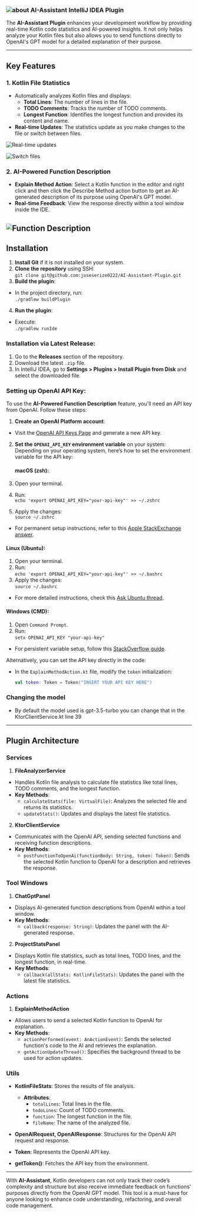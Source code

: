 
### ![about](https://github.com/joseserize0222/AI-Assistant-Plugin/blob/main/src/main/resources/META-INF/pluginIcon.svg) AI-Assistant IntelliJ IDEA Plugin



The **AI-Assistant Plugin** enhances your development workflow by providing real-time Kotlin code statistics and AI-powered insights. It not only helps analyze your Kotlin files but also allows you to send functions directly to OpenAI's GPT model for a detailed explanation of their purpose.

---

## Key Features

### 1. **Kotlin File Statistics**
- Automatically analyzes Kotlin files and displays:
  - **Total Lines**: The number of lines in the file.
  - **TODO Comments**: Tracks the number of TODO comments.
  - **Longest Function**: Identifies the longest function and provides its content and name.
- **Real-time Updates**: The statistics update as you make changes to the file or switch between files.

![Real-time updates](./src/data/Editing%20the%20file%20with%20Kotlin%20Stats.gif)


![Switch files](./src/data/Switching%20Files.gif)

### 2. **AI-Powered Function Description**
- **Explain Method Action**: Select a Kotlin function in the editor and right click and then click the Describe Method action button to get an AI-generated description of its purpose using OpenAI's GPT model.
- **Real-time Feedback**: View the response directly within a tool window inside the IDE.

![Function Description](./src/data/Asking%20ChatGpt.gif)
---

## Installation

1. **Install Git** if it is not installed on your system.
2. **Clone the repository** using SSH:  
   `git clone git@github.com:joseserize0222/AI-Assistant-Plugin.git`
3. **Build the plugin**:
  - In the project directory, run:  
    `./gradlew buildPlugin`
4. **Run the plugin**:
  - Execute:  
    `./gradlew runIde`

### Installation via Latest Release:
1. Go to the **Releases** section of the repository.
2. Download the latest `.zip` file.
3. In IntelliJ IDEA, go to **Settings > Plugins > Install Plugin from Disk** and select the downloaded file.

### Setting up OpenAI API Key:

To use the **AI-Powered Function Description** feature, you'll need an API key from OpenAI. Follow these steps:

1. **Create an OpenAI Platform account**:
  - Visit the [OpenAI API Keys Page](https://platform.openai.com/account/api-keys) and generate a new API key.

2. **Set the `OPENAI_API_KEY` environment variable** on your system:
   Depending on your operating system, here’s how to set the environment variable for the API key:

   #### macOS (zsh):
  1. Open your terminal.
  2. Run:  
     `echo 'export OPENAI_API_KEY="your-api-key"' >> ~/.zshrc`
  3. Apply the changes:  
     `source ~/.zshrc`
  - For permanent setup instructions, refer to this [Apple StackExchange answer](https://apple.stackexchange.com/questions/395457/how-to-set-environment-variable-permanently-in-zsh-on-macos-catalina).

   #### Linux (Ubuntu):
  1. Open your terminal.
  2. Run:  
     `echo 'export OPENAI_API_KEY="your-api-key"' >> ~/.bashrc`
  3. Apply the changes:  
     `source ~/.bashrc`
  - For more detailed instructions, check this [Ask Ubuntu thread](https://askubuntu.com/questions/887442/how-to-permanently-set-an-environment-variable).

   #### Windows (CMD):
  1. Open `Command Prompt`.
  2. Run:  
     `setx OPENAI_API_KEY "your-api-key"`
  - For persistent variable setup, follow this [StackOverflow guide](https://stackoverflow.com/questions/5898131/set-a-persistent-environment-variable-from-cmd-exe).

Alternatively, you can set the API key directly in the code:
- In the `ExplainMethodAction.kt` file, modify the `token` initialization:
   ```kotlin
   val token: Token = Token("INSERT YOUR API KEY HERE")
   ```
### Changing the model
- By default the model used is gpt-3.5-turbo you can change that in the KtorClientService.kt line 39
---

## Plugin Architecture

### Services

1. **FileAnalyzerService**
  - Handles Kotlin file analysis to calculate file statistics like total lines, TODO comments, and the longest function.
  - **Key Methods**:
    - `calculateStats(file: VirtualFile)`: Analyzes the selected file and returns its statistics.
    - `updateStats()`: Updates and displays the latest file statistics.

2. **KtorClientService**
  - Communicates with the OpenAI API, sending selected functions and receiving function descriptions.
  - **Key Methods**:
    - `postFunctionToOpenAi(functionBody: String, token: Token)`: Sends the selected Kotlin function to OpenAI for a description and retrieves the response.

### Tool Windows

1. **ChatGptPanel**
  - Displays AI-generated function descriptions from OpenAI within a tool window.
  - **Key Methods**:
    - `callback(response: String)`: Updates the panel with the AI-generated response.

2. **ProjectStatsPanel**
  - Displays Kotlin file statistics, such as total lines, TODO lines, and the longest function, in real-time.
  - **Key Methods**:
    - `callback(allStats: KotlinFileStats)`: Updates the panel with the latest file statistics.

### Actions

1. **ExplainMethodAction**
  - Allows users to send a selected Kotlin function to OpenAI for explanation.
  - **Key Methods**:
    - `actionPerformed(event: AnActionEvent)`: Sends the selected function's code to the AI and retrieves the explanation.
    - `getActionUpdateThread()`: Specifies the background thread to be used for action updates.

### Utils

- **KotlinFileStats**: Stores the results of file analysis.
  - **Attributes**:
    - `totalLines`: Total lines in the file.
    - `todoLines`: Count of TODO comments.
    - `function`: The longest function in the file.
    - `fileName`: The name of the analyzed file.

- **OpenAIRequest, OpenAIResponse**: Structures for the OpenAI API request and response.

- **Token**: Represents the OpenAI API key.

- **getToken()**: Fetches the API key from the environment.

---

With **AI-Assistant**, Kotlin developers can not only track their code’s complexity and structure but also receive immediate feedback on functions' purposes directly from the OpenAI GPT model. This tool is a must-have for anyone looking to enhance code understanding, refactoring, and overall code management.
